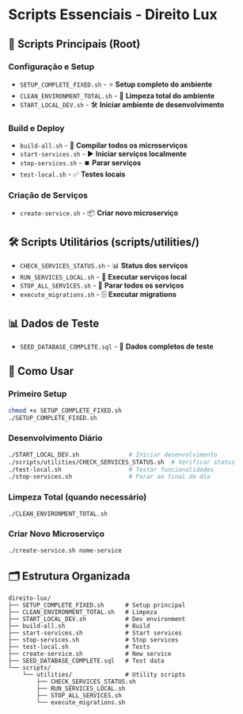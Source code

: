 # Scripts Essenciais - Direito Lux

## 🚀 Scripts Principais (Root)

### Configuração e Setup
- `SETUP_COMPLETE_FIXED.sh` - ⭐ **Setup completo do ambiente**
- `CLEAN_ENVIRONMENT_TOTAL.sh` - 🧹 **Limpeza total do ambiente**
- `START_LOCAL_DEV.sh` - 🛠️ **Iniciar ambiente de desenvolvimento**

### Build e Deploy
- `build-all.sh` - 🔨 **Compilar todos os microserviços**
- `start-services.sh` - ▶️ **Iniciar serviços localmente**
- `stop-services.sh` - ⏹️ **Parar serviços**
- `test-local.sh` - ✅ **Testes locais**

### Criação de Serviços
- `create-service.sh` - 📦 **Criar novo microserviço**

## 🛠️ Scripts Utilitários (scripts/utilities/)

- `CHECK_SERVICES_STATUS.sh` - 📊 **Status dos serviços**
- `RUN_SERVICES_LOCAL.sh` - 🚀 **Executar serviços local**
- `STOP_ALL_SERVICES.sh` - 🛑 **Parar todos os serviços**
- `execute_migrations.sh` - 🗄️ **Executar migrations**

## 📊 Dados de Teste

- `SEED_DATABASE_COMPLETE.sql` - 🌱 **Dados completos de teste**

## 📝 Como Usar

### Primeiro Setup
```bash
chmod +x SETUP_COMPLETE_FIXED.sh
./SETUP_COMPLETE_FIXED.sh
```

### Desenvolvimento Diário
```bash
./START_LOCAL_DEV.sh              # Iniciar desenvolvimento
./scripts/utilities/CHECK_SERVICES_STATUS.sh  # Verificar status
./test-local.sh                   # Testar funcionalidades
./stop-services.sh                # Parar ao final do dia
```

### Limpeza Total (quando necessário)
```bash
./CLEAN_ENVIRONMENT_TOTAL.sh
```

### Criar Novo Microserviço
```bash
./create-service.sh nome-service
```

## 🗂️ Estrutura Organizada

```
direito-lux/
├── SETUP_COMPLETE_FIXED.sh      # Setup principal
├── CLEAN_ENVIRONMENT_TOTAL.sh   # Limpeza
├── START_LOCAL_DEV.sh           # Dev environment
├── build-all.sh                 # Build
├── start-services.sh            # Start services
├── stop-services.sh             # Stop services
├── test-local.sh                # Tests
├── create-service.sh            # New service
├── SEED_DATABASE_COMPLETE.sql   # Test data
└── scripts/
    └── utilities/               # Utility scripts
        ├── CHECK_SERVICES_STATUS.sh
        ├── RUN_SERVICES_LOCAL.sh
        ├── STOP_ALL_SERVICES.sh
        └── execute_migrations.sh
```

